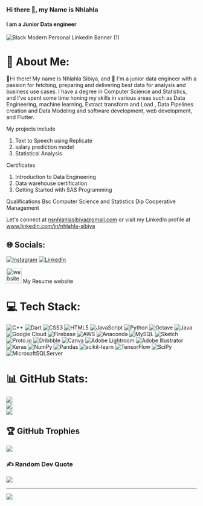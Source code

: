 ### Hi there 👋, my Name is Nhlahla
#### I am a Junior Data engineer
![Black Modern Personal LinkedIn Banner (1)](https://github.com/Mr-N-Sibiya/Mr-N-Sibiya/assets/78474460/ad48d4fe-a338-4411-990c-aac52ac128a1)
# 💫 About Me:
🔭Hi there! My name is Nhlahla Sibiya, and 🌱 I'm a junior data engineer with a passion for fetching, preparing and delivering best data for analysis and business use cases. I have a degree in Computer Science and Statistics, and I've spent some time honing my skills in various areas such as Data Engineering, machine learning, Extract transform and Load , Data Pipelines creation and Data Modeling and software development, web development, and Flutter.

My projects include 
1. Text to Speech using Replicate                      
2. salary prediction model
3. Statistical Analysis

Certificates
1. Introduction to Data Engineering
2. Data warehouse certification
3. Getting  Started with SAS Programming

Qualifications
Bsc Computer Science and Statistics
Dip Cooperative Management


Let's connect at nsnhlahlasibiya@gmail.com or visit my LinkedIn profile at www.linkedin.com/in/nhlahla-sibiya


## 🌐 Socials:
[![Instagram](https://img.shields.io/badge/Instagram-%23E4405F.svg?logo=Instagram&logoColor=white)](https://instagram.com/nhlahla_two_ways) [![LinkedIn](https://img.shields.io/badge/LinkedIn-%230077B5.svg?logo=linkedin&logoColor=white)](https://linkedin.com/in/linkedin.com/in/nhlahla-sibiya) 

[<img src='https://cdn.jsdelivr.net/npm/simple-icons@3.0.1/icons/icloud.svg' alt='website' height='40'>](https://mr-n-sibiya.github.io/Mr-N-Sibiya---web-developer-Cv-github.io/) My Resume website

# 💻 Tech Stack:
![C++](https://img.shields.io/badge/c++-%2300599C.svg?style=for-the-badge&logo=c%2B%2B&logoColor=white) ![Dart](https://img.shields.io/badge/dart-%230175C2.svg?style=for-the-badge&logo=dart&logoColor=white) ![CSS3](https://img.shields.io/badge/css3-%231572B6.svg?style=for-the-badge&logo=css3&logoColor=white) ![HTML5](https://img.shields.io/badge/html5-%23E34F26.svg?style=for-the-badge&logo=html5&logoColor=white) ![JavaScript](https://img.shields.io/badge/javascript-%23323330.svg?style=for-the-badge&logo=javascript&logoColor=%23F7DF1E) ![Python](https://img.shields.io/badge/python-3670A0?style=for-the-badge&logo=python&logoColor=ffdd54) ![Octave](https://img.shields.io/badge/OCTAVE-darkblue?style=for-the-badge&logo=octave&logoColor=fcd683) ![Java](https://img.shields.io/badge/java-%23ED8B00.svg?style=for-the-badge&logo=java&logoColor=white) ![Google Cloud](https://img.shields.io/badge/Google%20Cloud-%234285F4.svg?style=for-the-badge&logo=google-cloud&logoColor=white) ![Firebase](https://img.shields.io/badge/firebase-%23039BE5.svg?style=for-the-badge&logo=firebase) ![AWS](https://img.shields.io/badge/AWS-%23FF9900.svg?style=for-the-badge&logo=amazon-aws&logoColor=white) ![Anaconda](https://img.shields.io/badge/Anaconda-%2344A833.svg?style=for-the-badge&logo=anaconda&logoColor=white) ![MySQL](https://img.shields.io/badge/mysql-%2300f.svg?style=for-the-badge&logo=mysql&logoColor=white) ![Sketch](https://img.shields.io/badge/Sketch-FFB387?style=for-the-badge&logo=sketch&logoColor=black) ![Proto.io](https://img.shields.io/badge/Proto.io-161637?style=for-the-badge&logo=proto.io&logoColor=00e5ff) ![Dribbble](https://img.shields.io/badge/Dribbble-EA4C89?style=for-the-badge&logo=dribbble&logoColor=white) ![Canva](https://img.shields.io/badge/Canva-%2300C4CC.svg?style=for-the-badge&logo=Canva&logoColor=white) ![Adobe Lightroom](https://img.shields.io/badge/Adobe%20Lightroom-31A8FF.svg?style=for-the-badge&logo=Adobe%20Lightroom&logoColor=white) ![Adobe Illustrator](https://img.shields.io/badge/adobeillustrator-%23FF9A00.svg?style=for-the-badge&logo=adobeillustrator&logoColor=white) ![Keras](https://img.shields.io/badge/Keras-%23D00000.svg?style=for-the-badge&logo=Keras&logoColor=white) ![NumPy](https://img.shields.io/badge/numpy-%23013243.svg?style=for-the-badge&logo=numpy&logoColor=white) ![Pandas](https://img.shields.io/badge/pandas-%23150458.svg?style=for-the-badge&logo=pandas&logoColor=white) ![scikit-learn](https://img.shields.io/badge/scikit--learn-%23F7931E.svg?style=for-the-badge&logo=scikit-learn&logoColor=white) ![TensorFlow](https://img.shields.io/badge/TensorFlow-%23FF6F00.svg?style=for-the-badge&logo=TensorFlow&logoColor=white) ![SciPy](https://img.shields.io/badge/SciPy-%230C55A5.svg?style=for-the-badge&logo=scipy&logoColor=%white) ![MicrosoftSQLServer](https://img.shields.io/badge/Microsoft%20SQL%20Sever-CC2927?style=for-the-badge&logo=microsoft%20sql%20server&logoColor=white)
# 📊 GitHub Stats:
![](https://github-readme-stats.vercel.app/api?username=Mr-N-Sibiya&theme=vue-dark&hide_border=false&include_all_commits=false&count_private=false)<br/>
![](https://github-readme-streak-stats.herokuapp.com/?user=Mr-N-Sibiya&theme=vue-dark&hide_border=false)<br/>
![](https://github-readme-stats.vercel.app/api/top-langs/?username=Mr-N-Sibiya&theme=vue-dark&hide_border=false&include_all_commits=false&count_private=false&layout=compact)

## 🏆 GitHub Trophies
![](https://github-profile-trophy.vercel.app/?username=Mr-N-Sibiya&theme=radical&no-frame=false&no-bg=true&margin-w=4)

### ✍️ Random Dev Quote
![](https://quotes-github-readme.vercel.app/api?type=vetical&theme=radical)

---
[![](https://visitcount.itsvg.in/api?id=Mr-N-Sibiya&icon=6&color=0)](https://visitcount.itsvg.in)




 










